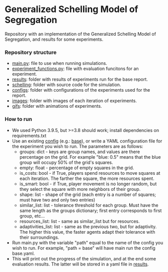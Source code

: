 # Generalized Schelling Model of Segregation
Repository with an implementation of the Generalized Schelling Model of Segregation, and results for some experiments.

### Repository structure
  - [main.py](main.py): file to use when running simulations.
  - [experiment_functions.py](experiment_functions.py): file with evaluation funcitons for an experiment.
  - [results](/results): folder with results of experiments run for the base report.
  - [schelling](/schelling): folder with source code for the simulation.
  - [configs](/configs): folder with configurations of the experiments used for the report.
  - [images](/images): folder with images of each iteration of experiments.
  - [gifs](/gifs): folder with animations of experiments.
 
 ### How to run
  - We used Python 3.9.5, but >=3.8 should work; install dependencies on requirements.txt
  - Use an existing [config](/configs) (e.g.: [base](/configs/base.yaml)), or write a YAML configuration file for the experiment you wish to run. The parameters are as follows:
    - groups: dict - keys are group names, and values are there percentage on the grid. For example "blue: 0.5" means that the blue group will occupy 50% of the grid's squares.
    - empty: float - percentage of empty squares in the grid.
    - is_costs: bool - if True, players spend resources to move squares at each iteration. The farther the square, the more resources spent.
    - is_smart: bool - if True, player movement is no longer random, but they select the square with more neighbors of their group.
    - shape: list - shape of the grid (each entry is a number of squares; must have two and only two entries)
    - similar_list: list - tolerance threshold for each group. Must have the same length as the groups dictionary; first entry corresponds to first group, etc...
    - resources_list: list - same as similar_list but for resources.
    - adaptivities_list: list - same as the previous two, but for adaptivity. The higher this value, the faster agents adapt their tolerance with their surroundings.
  - Run main.py with the variable "path" equal to the name of the config you wish to run. For example, "path = base" will have main run the config base.yaml.
  - This will print out the progress of the simulation, and at the end some evaluation results. The latter will be stored in a yaml file in [results](/results).
